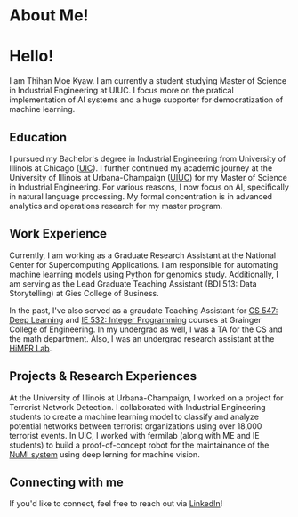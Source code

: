 # About Me!


# Hello!
I am Thihan Moe Kyaw. I am currently a student studying Master of Science in Industrial Engineering at UIUC. I focus more on the pratical implementation of AI systems and a huge supporter for democratization of machine learning.

## Education
I pursued my Bachelor's degree in Industrial Engineering from University of Illinois at Chicago ([UIC](https://www.uic.edu/)). I further continued my academic journey at the University of Illinois at Urbana-Champaign ([UIUC](https://illinois.edu)) for my Master of Science in Industrial Engineering. For various reasons, I now focus on AI, specifically in natural language processing. My formal concentration is in advanced analytics and operations research for my master program.

## Work Experience
Currently, I am working as a Graduate Research Assistant at the National Center for Supercomputing Applications. I am responsible for automating machine learning models using Python for genomics study. Additionally, I am serving as the Lead Graduate Teaching Assistant (BDI 513: Data Storytelling) at Gies College of Business.

In the past, I've also served as a graudate Teaching Assistant for [CS 547: Deep Learning](https://publish.illinois.edu/r-sowers/ie534-cs-547-fall-2022/) and [IE 532: Integer Programming](https://ise.illinois.edu/undergraduate/courses/ie511) courses at Grainger College of Engineering. In my undergrad as well, I was a TA for the CS and the math department. Also, I was an undergrad research assistant at the [HiMER Lab](https://himer.lab.asu.edu/).

## Projects & Research Experiences 

At the University of Illinois at Urbana-Champaign, I worked on a project for Terrorist Network Detection. I collaborated with Industrial Engineering students to create a machine learning model to classify and analyze potential networks between terrorist organizations using over 18,000 terrorist events. In UIC, I worked with fermilab (along with ME and IE students) to build a proof-of-concept robot for the maintainance of the [NuMI system](https://en.wikipedia.org/wiki/NuMI) using deep lerning for machine vision.

## Connecting with me
If you'd like to connect, feel free to reach out via [LinkedIn](https://www.linkedin.com/in/thihanmoekyaw)!
